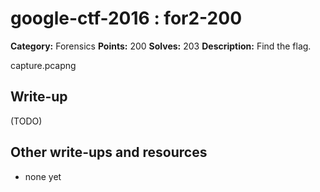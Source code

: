 # google-ctf-2016 : for2-200

**Category:** Forensics
**Points:** 200
**Solves:** 203
**Description:**
Find the flag.

capture.pcapng


## Write-up

(TODO)

## Other write-ups and resources

* none yet
